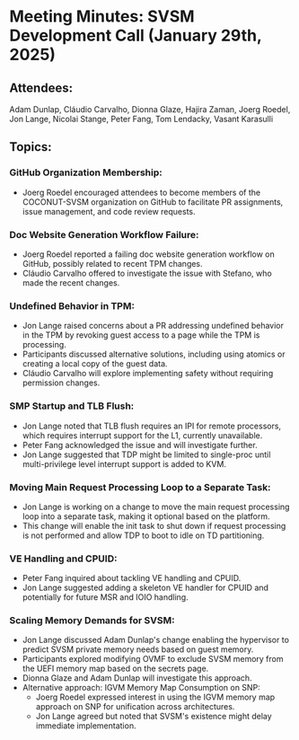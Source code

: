 # Meeting Minutes: SVSM Development Call (January 29th, 2025)

## Attendees:

Adam Dunlap, Cláudio Carvalho, Dionna Glaze, Hajira Zaman, Joerg Roedel, Jon Lange, Nicolai Stange, Peter Fang, Tom Lendacky, Vasant Karasulli

## Topics:

### GitHub Organization Membership:

* Joerg Roedel encouraged attendees to become members of the COCONUT-SVSM organization on GitHub to facilitate PR assignments, issue management, and code review requests.

### Doc Website Generation Workflow Failure:
        
* Joerg Roedel reported a failing doc website generation workflow on GitHub, possibly related to recent TPM changes.
* Cláudio Carvalho offered to investigate the issue with Stefano, who made the recent changes.

### Undefined Behavior in TPM:
        
* Jon Lange raised concerns about a PR addressing undefined behavior in the TPM by revoking guest access to a page while the TPM is processing.
* Participants discussed alternative solutions, including using atomics or creating a local copy of the guest data.
* Cláudio Carvalho will explore implementing safety without requiring permission changes.

### SMP Startup and TLB Flush:

* Jon Lange noted that TLB flush requires an IPI for remote processors, which requires interrupt support for the L1, currently unavailable.
* Peter Fang acknowledged the issue and will investigate further.
* Jon Lange suggested that TDP might be limited to single-proc until multi-privilege level interrupt support is added to KVM.

### Moving Main Request Processing Loop to a Separate Task:
        
* Jon Lange is working on a change to move the main request processing loop into a separate task, making it optional based on the platform.
* This change will enable the init task to shut down if request processing is not performed and allow TDP to boot to idle on TD partitioning.
    
### VE Handling and CPUID:

* Peter Fang inquired about tackling VE handling and CPUID.
* Jon Lange suggested adding a skeleton VE handler for CPUID and potentially for future MSR and IOIO handling.

### Scaling Memory Demands for SVSM:

* Jon Lange discussed Adam Dunlap's change enabling the hypervisor to predict SVSM private memory needs based on guest memory.
* Participants explored modifying OVMF to exclude SVSM memory from the UEFI memory map based on the secrets page.
* Dionna Glaze and Adam Dunlap will investigate this approach.
* Alternative approach: IGVM Memory Map Consumption on SNP:
  * Joerg Roedel expressed interest in using the IGVM memory map approach on SNP for unification across architectures.
  * Jon Lange agreed but noted that SVSM's existence might delay immediate implementation.
